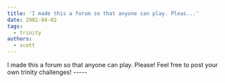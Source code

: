 ```yaml
---
title: 'I made this a forum so that anyone can play. Pleas...'
date: 2002-04-02
tags:
  - trinity
authors:
  - scott
---
```


I made this a forum so that anyone can play. Please! Feel free to post your own trinity challenges! -----
